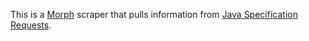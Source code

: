 This is a [Morph](https://morph.io) scraper that pulls information from [Java Specification Requests](https://jcp.org/en/jsr/all).
